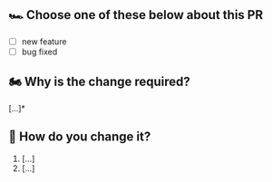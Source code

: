 ## 🏎 Choose one of these below about this PR
- [ ] new feature
- [ ] bug fixed

## 🏍 Why is the change required?
[...]*

## 🚀 How do you change it?
1. [...]
2. [...]

